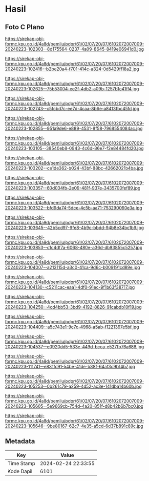 # Hasil

## Foto C Plano

https://sirekap-obj-formc.kpu.go.id/4a8d/pemilu/pdpr/61/02/07/20/07/6102072007009-20240223-102303--8d175564-0237-4a09-8645-8419e06941d0.jpg

https://sirekap-obj-formc.kpu.go.id/4a8d/pemilu/pdpr/61/02/07/20/07/6102072007009-20240223-102416--b2be20a4-f701-414c-a324-0d5429ff18a2.jpg

https://sirekap-obj-formc.kpu.go.id/4a8d/pemilu/pdpr/61/02/07/20/07/6102072007009-20240223-102625--75b53004-ee2f-4db2-a09b-1257b1c41ff4.jpg

https://sirekap-obj-formc.kpu.go.id/4a8d/pemilu/pdpr/61/02/07/20/07/6102072007009-20240223-102743--c5fcbd7c-ee7d-4caa-8b6e-a8413fbc45fd.jpg

https://sirekap-obj-formc.kpu.go.id/4a8d/pemilu/pdpr/61/02/07/20/07/6102072007009-20240223-102855--951a9de6-e889-4531-8f58-7968554084ac.jpg

https://sirekap-obj-formc.kpu.go.id/4a8d/pemilu/pdpr/61/02/07/20/07/6102072007009-20240223-103105--38540eb8-0943-4c6d-86e7-f2e84484fd20.jpg

https://sirekap-obj-formc.kpu.go.id/4a8d/pemilu/pdpr/61/02/07/20/07/6102072007009-20240223-103202--ce1de362-b024-43bf-88bc-42662021b4ba.jpg

https://sirekap-obj-formc.kpu.go.id/4a8d/pemilu/pdpr/61/02/07/20/07/6102072007009-20240223-103357--60d034fb-2e09-481f-937e-3435700fef89.jpg

https://sirekap-obj-formc.kpu.go.id/4a8d/pemilu/pdpr/61/02/07/20/07/6102072007009-20240223-103522--bfd9da74-5dce-4c5b-aa71-753290090e3a.jpg

https://sirekap-obj-formc.kpu.go.id/4a8d/pemilu/pdpr/61/02/07/20/07/6102072007009-20240223-103645--42b5cd97-9fe8-4b9c-bbdd-94b8e34bc1b9.jpg

https://sirekap-obj-formc.kpu.go.id/4a8d/pemilu/pdpr/61/02/07/20/07/6102072007009-20240223-103853--c1c4df7a-6068-480e-a36d-db83855c5257.jpg

https://sirekap-obj-formc.kpu.go.id/4a8d/pemilu/pdpr/61/02/07/20/07/6102072007009-20240223-104007--a213115d-a3c0-41ca-9d6c-b009191cd89e.jpg

https://sirekap-obj-formc.kpu.go.id/4a8d/pemilu/pdpr/61/02/07/20/07/6102072007009-20240223-104130--c5211cac-eaa1-4df0-91ec-9f1b63f38717.jpg

https://sirekap-obj-formc.kpu.go.id/4a8d/pemilu/pdpr/61/02/07/20/07/6102072007009-20240223-104250--4cd4bb53-3bd9-4192-8826-91cabdb10f19.jpg

https://sirekap-obj-formc.kpu.go.id/4a8d/pemilu/pdpr/61/02/07/20/07/6102072007009-20240223-104409--a5c743e1-9c7c-4968-a5ab-f1221397e5bf.jpg

https://sirekap-obj-formc.kpu.go.id/4a8d/pemilu/pdpr/61/02/07/20/07/6102072007009-20240223-104537--e0920dd5-533e-449d-bcca-e527fb76a688.jpg

https://sirekap-obj-formc.kpu.go.id/4a8d/pemilu/pdpr/61/02/07/20/07/6102072007009-20240223-111741--e831fc91-54be-41de-b38f-64af3c9b14b7.jpg

https://sirekap-obj-formc.kpu.go.id/4a8d/pemilu/pdpr/61/02/07/20/07/6102072007009-20240223-105253--0b261c79-a259-4d52-ac3e-141dba14b60b.jpg

https://sirekap-obj-formc.kpu.go.id/4a8d/pemilu/pdpr/61/02/07/20/07/6102072007009-20240223-105605--5e9669cb-754d-4a20-851f-d8b42b6b7bc0.jpg

https://sirekap-obj-formc.kpu.go.id/4a8d/pemilu/pdpr/61/02/07/20/07/6102072007009-20240223-105646--9be80167-62c7-4e35-a5cd-6d37b891c89c.jpg


## Metadata

| Key        | Value               |
| ---------- | ------------------- |
| Time Stamp | 2024-02-24 22:33:55 |
| Kode Dapil | 6101                |



